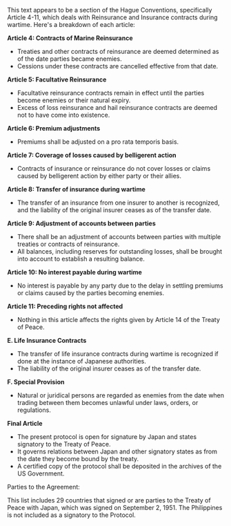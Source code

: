 This text appears to be a section of the Hague Conventions, specifically Article 4-11, which deals with Reinsurance and Insurance contracts during wartime. Here's a breakdown of each article:

**Article 4: Contracts of Marine Reinsurance**

* Treaties and other contracts of reinsurance are deemed determined as of the date parties became enemies.
* Cessions under these contracts are cancelled effective from that date.

**Article 5: Facultative Reinsurance**

* Facultative reinsurance contracts remain in effect until the parties become enemies or their natural expiry.
* Excess of loss reinsurance and hail reinsurance contracts are deemed not to have come into existence.

**Article 6: Premium adjustments**

* Premiums shall be adjusted on a pro rata temporis basis.

**Article 7: Coverage of losses caused by belligerent action**

* Contracts of insurance or reinsurance do not cover losses or claims caused by belligerent action by either party or their allies.

**Article 8: Transfer of insurance during wartime**

* The transfer of an insurance from one insurer to another is recognized, and the liability of the original insurer ceases as of the transfer date.

**Article 9: Adjustment of accounts between parties**

* There shall be an adjustment of accounts between parties with multiple treaties or contracts of reinsurance.
* All balances, including reserves for outstanding losses, shall be brought into account to establish a resulting balance.

**Article 10: No interest payable during wartime**

* No interest is payable by any party due to the delay in settling premiums or claims caused by the parties becoming enemies.

**Article 11: Preceding rights not affected**

* Nothing in this article affects the rights given by Article 14 of the Treaty of Peace.

**E. Life Insurance Contracts**

* The transfer of life insurance contracts during wartime is recognized if done at the instance of Japanese authorities.
* The liability of the original insurer ceases as of the transfer date.

**F. Special Provision**

* Natural or juridical persons are regarded as enemies from the date when trading between them becomes unlawful under laws, orders, or regulations.

**Final Article**

* The present protocol is open for signature by Japan and states signatory to the Treaty of Peace.
* It governs relations between Japan and other signatory states as from the date they become bound by the treaty.
* A certified copy of the protocol shall be deposited in the archives of the US Government.

Parties to the Agreement:

This list includes 29 countries that signed or are parties to the Treaty of Peace with Japan, which was signed on September 2, 1951. The Philippines is not included as a signatory to the Protocol.